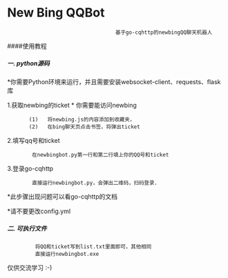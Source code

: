 #    New Bing QQBot


                                       基于go-cqhttp的newbingQQ聊天机器人
                                       
####使用教程
##### 一. python源码
*你需要Python环境来运行，并且需要安装websocket-client、requests、flask库


1.获取newbing的ticket
  \* 你需要能访问newbing
  
           (1)   将newbing.js的内容添加到收藏夹，
           (2)   在bing聊天页点击书签，将弹出ticket
2.填写qq号和ticket

            在newbingbot.py第一行和第二行填上你的QQ号和ticket
3.登录go-cqhttp

            直接运行newbingbot.py，会弹出二维码，扫码登录.
*此步骤出现问题可以看go-cqhttp的文档

*请不要更改config.yml

##### 二. 可执行文件

             将QQ和ticket写到list.txt里面即可，其他相同
             直接运行newbingbot.exe
仅供交流学习 :-)
